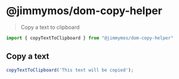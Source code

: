 # @jimmymos/dom-copy-helper

> Copy a text to clipboard

```js
import { copyTextToClipboard } from "@jimmymos/dom-copy-helper"
```

## Copy a text
```js
copyTextToClipboard('This text will be copied');
```